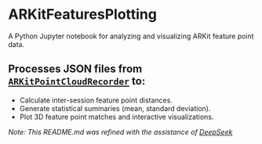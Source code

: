 # ARKitFeaturesPlotting

A Python Jupyter notebook for analyzing and visualizing ARKit feature point data.

## Processes JSON files from [`ARKitPointCloudRecorder`](https://github.com/ARBeacon/ARKitPointCloudRecorder) to:

- Calculate inter-session feature point distances.
- Generate statistical summaries (mean, standard deviation).
- Plot 3D feature point matches and interactive visualizations.

_Note: This README.md was refined with the assistance of [DeepSeek](https://www.deepseek.com)_
